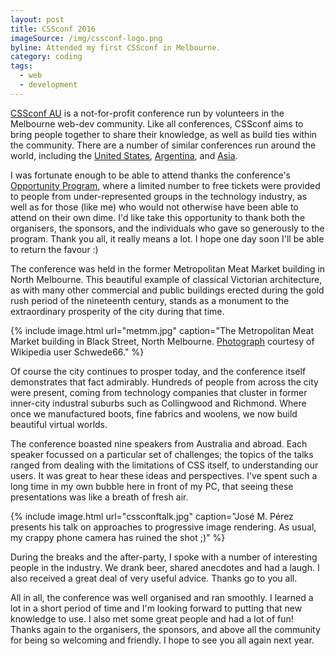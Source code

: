 ```yaml
---
layout: post
title: CSSconf 2016
imageSource: /img/cssconf-logo.png
byline: Attended my first CSSconf in Melbourne.
category: coding
tags:
  - web
  - development
---
```


[CSSconf AU](http://2016.cssconf.com.au/) is a not-for-profit conference run by volunteers in the Melbourne web-dev community. Like all conferences, CSSconf aims to bring people together to share their knowledge, as well as build ties within the community. There are a number of similar conferences run around the world, including the [United States](https://2016.cssconf.com/), [Argentina](http://cssconfar.com/), and [Asia](https://2016.cssconf.asia/).

I was fortunate enough to be able to attend thanks the conference's [Opportunity Program](http://2016.cssconf.com.au/2016/09/26/announcing-opportunity-program.html), where a limited number to free tickets were provided to people from under-represented groups in the technology industry, as well as for those (like me) who would not otherwise have been able to attend on their own dime. I'd like take this opportunity to thank both the organisers, the sponsors, and the individuals who gave so generously to the program. Thank you all, it really means a lot. I hope one day soon I'll be able to return the favour :)

The conference was held in the former Metropolitan Meat Market building in North Melbourne. This beautiful example of classical Victorian architecture, as with many other commercial and public buildings erected during the gold rush period of the nineteenth century, stands as a monument to the extraordinary prosperity of the city during that time.

{% include image.html url="metmm.jpg" caption="The Metropolitan Meat Market building in Black Street, North Melbourne. <a href='https://en.wikipedia.org/wiki/File:Metropolitan_Meat_Market_005.JPG'>Photograph</a> courtesy of Wikipedia user Schwede66." %}

Of course the city continues to prosper today, and the conference itself demonstrates that fact admirably. Hundreds of people from across the city were present, coming from technology companies that cluster in former inner-city industral suburbs such as Collingwood and Richmond. Where once we manufactured boots, fine fabrics and woolens, we now build beautiful virtual worlds.

The conference boasted nine speakers from Australia and abroad. Each speaker focussed on a particular set of challenges; the topics of the talks ranged from dealing with the limitations of CSS itself, to understanding our users. It was great to hear these ideas and perspectives. I've spent such a long time in my own bubble here in front of my PC, that seeing these presentations was like a breath of fresh air.

{% include image.html url="cssconftalk.jpg" caption="José M. Pérez presents his talk on approaches to progressive image rendering. As usual, my crappy phone camera has ruined the shot ;)" %}

During the breaks and the after-party, I spoke with a number of interesting people in the industry. We drank beer, shared anecdotes and had a laugh. I also received a great deal of very useful advice. Thanks go to you all.

All in all, the conference was well organised and ran smoothly. I learned a lot in a short period of time and I'm looking forward to putting that new knowledge to use. I also met some great people and had a lot of fun! Thanks again to the organisers, the sponsors, and above all the community for being so welcoming and friendly. I hope to see you all again next year.
